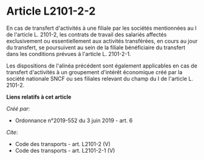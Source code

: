 # Article L2101-2-2

En cas de transfert d'activités à une filiale par les sociétés mentionnées au I de l'article L. 2101-2, les contrats de
travail des salariés affectés exclusivement ou essentiellement aux activités transférées, en cours au jour du transfert, se
poursuivent au sein de la filiale bénéficiaire du transfert dans les conditions prévues à l'article L. 2101-2-1. 

Les dispositions de l'alinéa précédent sont également applicables en cas de transfert d'activités à un groupement d'intérêt
économique créé par la société nationale SNCF ou ses filiales relevant du champ du I de l'article L. 2101-2.

**Liens relatifs à cet article**

_Créé par_:

  - Ordonnance n°2019-552 du 3 juin 2019 - art. 6

_Cite_:

  - Code des transports - art. L2101-2 (V)
  - Code des transports - art. L2101-2-1 (V)
